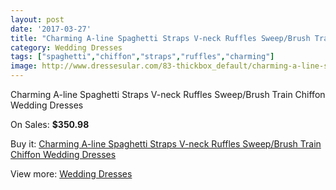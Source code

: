 ```yaml
---
layout: post
date: '2017-03-27'
title: "Charming A-line Spaghetti Straps V-neck Ruffles Sweep/Brush Train Chiffon Wedding Dresses"
category: Wedding Dresses
tags: ["spaghetti","chiffon","straps","ruffles","charming"]
image: http://www.dressesular.com/83-thickbox_default/charming-a-line-spaghetti-straps-v-neck-ruffles-sweep-brush-train-chiffon-wedding-dresses.jpg
---
```

Charming A-line Spaghetti Straps V-neck Ruffles Sweep/Brush Train Chiffon Wedding Dresses

On Sales: **$350.98**
<a href="https://www.dressesular.com/wedding-dresses/22-charming-a-line-spaghetti-straps-v-neck-ruffles-sweep-brush-train-chiffon-wedding-dresses.html"><amp-img layout="responsive" width="600" height="600" src="//www.dressesular.com/83-thickbox_default/charming-a-line-spaghetti-straps-v-neck-ruffles-sweep-brush-train-chiffon-wedding-dresses.jpg" alt="Charming A-line Spaghetti Straps V-neck Ruffles Sweep/Brush Train Chiffon Wedding Dresses 0" /></a>
<a href="https://www.dressesular.com/wedding-dresses/22-charming-a-line-spaghetti-straps-v-neck-ruffles-sweep-brush-train-chiffon-wedding-dresses.html"><amp-img layout="responsive" width="600" height="600" src="//www.dressesular.com/86-thickbox_default/charming-a-line-spaghetti-straps-v-neck-ruffles-sweep-brush-train-chiffon-wedding-dresses.jpg" alt="Charming A-line Spaghetti Straps V-neck Ruffles Sweep/Brush Train Chiffon Wedding Dresses 1" /></a>
<a href="https://www.dressesular.com/wedding-dresses/22-charming-a-line-spaghetti-straps-v-neck-ruffles-sweep-brush-train-chiffon-wedding-dresses.html"><amp-img layout="responsive" width="600" height="600" src="//www.dressesular.com/85-thickbox_default/charming-a-line-spaghetti-straps-v-neck-ruffles-sweep-brush-train-chiffon-wedding-dresses.jpg" alt="Charming A-line Spaghetti Straps V-neck Ruffles Sweep/Brush Train Chiffon Wedding Dresses 2" /></a>
<a href="https://www.dressesular.com/wedding-dresses/22-charming-a-line-spaghetti-straps-v-neck-ruffles-sweep-brush-train-chiffon-wedding-dresses.html"><amp-img layout="responsive" width="600" height="600" src="//www.dressesular.com/84-thickbox_default/charming-a-line-spaghetti-straps-v-neck-ruffles-sweep-brush-train-chiffon-wedding-dresses.jpg" alt="Charming A-line Spaghetti Straps V-neck Ruffles Sweep/Brush Train Chiffon Wedding Dresses 3" /></a>

Buy it: [Charming A-line Spaghetti Straps V-neck Ruffles Sweep/Brush Train Chiffon Wedding Dresses](https://www.dressesular.com/wedding-dresses/22-charming-a-line-spaghetti-straps-v-neck-ruffles-sweep-brush-train-chiffon-wedding-dresses.html "Charming A-line Spaghetti Straps V-neck Ruffles Sweep/Brush Train Chiffon Wedding Dresses")

View more: [Wedding Dresses](https://www.dressesular.com/3-wedding-dresses "Wedding Dresses")